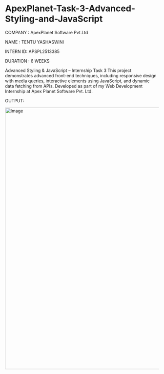 # ApexPlanet-Task-3-Advanced-Styling-and-JavaScript

COMPANY : ApexPlanet Software Pvt.Ltd

NAME : TENTU YASHASWINI

INTERN ID: APSPL2513385

DURATION : 6 WEEKS

Advanced Styling & JavaScript – Internship Task 3
This project demonstrates advanced front-end techniques, including responsive design with media queries, interactive elements using JavaScript, and dynamic data fetching from APIs. Developed as part of my Web Development Internship at Apex Planet Software Pvt. Ltd.

OUTPUT:

<img width="1908" height="855" alt="Image" src="https://github.com/user-attachments/assets/85b97f1a-5a84-475b-a7c5-18c36e5c4739" />
